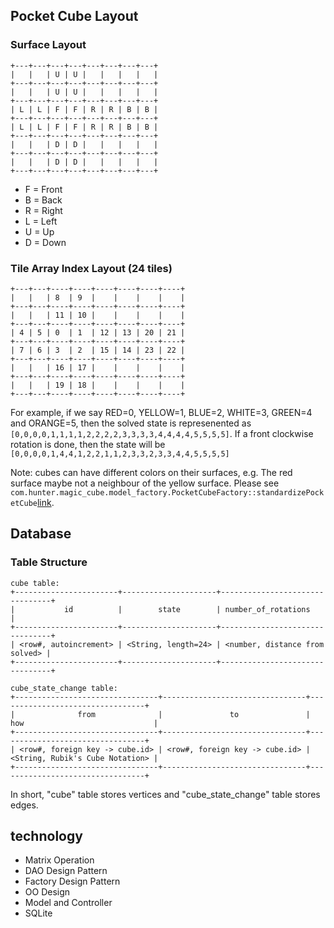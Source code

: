 ## Pocket Cube Layout
### Surface Layout
```
+---+---+---+---+---+---+---+---+
|   |   | U | U |   |   |   |   |
+---+---+---+---+---+---+---+---+
|   |   | U | U |   |   |   |   |
+---+---+---+---+---+---+---+---+
| L | L | F | F | R | R | B | B |
+---+---+---+---+---+---+---+---+
| L | L | F | F | R | R | B | B |
+---+---+---+---+---+---+---+---+
|   |   | D | D |   |   |   |   |
+---+---+---+---+---+---+---+---+
|   |   | D | D |   |   |   |   |
+---+---+---+---+---+---+---+---+
```

* F = Front
* B = Back
* R = Right
* L = Left
* U = Up
* D = Down

### Tile Array Index Layout (24 tiles)
```
+---+---+----+----+----+----+----+----+
|   |   | 8  | 9  |    |    |    |    |
+---+---+----+----+----+----+----+----+
|   |   | 11 | 10 |    |    |    |    |
+---+---+----+----+----+----+----+----+
| 4 | 5 | 0  | 1  | 12 | 13 | 20 | 21 |
+---+---+----+----+----+----+----+----+
| 7 | 6 | 3  | 2  | 15 | 14 | 23 | 22 |
+---+---+----+----+----+----+----+----+
|   |   | 16 | 17 |    |    |    |    |
+---+---+----+----+----+----+----+----+
|   |   | 19 | 18 |    |    |    |    |
+---+---+----+----+----+----+----+----+
```

For example, if we say RED=0, YELLOW=1, BLUE=2, WHITE=3, GREEN=4 and ORANGE=5, then the solved state is represenented as ```[0,0,0,0,1,1,1,1,2,2,2,2,3,3,3,3,4,4,4,4,5,5,5,5]```.
If a front clockwise rotation is done, then the state will be ```[0,0,0,0,1,4,4,1,2,2,1,1,2,3,3,2,3,3,4,4,5,5,5,5]```

Note: cubes can have different colors on their surfaces, e.g. The red surface maybe not a neighbour of the yellow surface. 
Please see ```com.hunter.magic_cube.model_factory.PocketCubeFactory::standardizePocketCube```[link](https://github.com/hanchen-hou/MagicCube/blob/bf0dde70864466b6ac0e3766702458cbc84fec8a/src/main/java/com/hunter/magic_cube/model_factory/PocketCubeFactory.java#L47-L64).


## Database
### Table Structure
```
cube table:
+-----------------------+---------------------+--------------------------------+
|           id          |        state        | number_of_rotations            |
+-----------------------+---------------------+--------------------------------+
| <row#, autoincrement> | <String, length=24> | <number, distance from solved> |
+-----------------------+---------------------+--------------------------------+
```
```
cube_state_change table:
+--------------------------------+--------------------------------+---------------------------------+
|              from              |               to               | how                             |
+--------------------------------+--------------------------------+---------------------------------+
| <row#, foreign key -> cube.id> | <row#, foreign key -> cube.id> | <String, Rubik's Cube Notation> |
+--------------------------------+--------------------------------+---------------------------------+
```
In short, "cube" table stores vertices and "cube_state_change" table stores edges.


## technology
* Matrix Operation
* DAO Design Pattern
* Factory Design Pattern
* OO Design
* Model and Controller
* SQLite